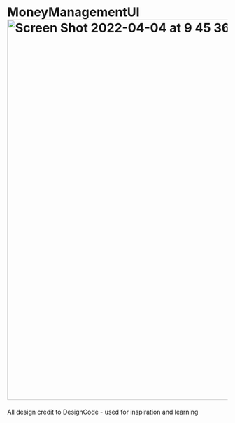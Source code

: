 # MoneyManagementUI<img width="869" alt="Screen Shot 2022-04-04 at 9 45 36 am" src="https://user-images.githubusercontent.com/92060638/161455731-9f4e9672-640e-452b-94ea-3dda9567895b.png">
All design credit to DesignCode - used for inspiration and learning 
